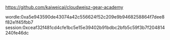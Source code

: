 https://github.com/kaiweicai/cloudweisz-gear-academy

wordle:0xa5e943590de43074a42c556624f52c209e9b9468258864f7dee8f82e1f45fbb7
session:0xceaf32f481cd4cfe1bc5e15e39402b91bdbc2bfb5c59f3b7f204814240fe46dc